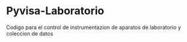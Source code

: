 # Pyvisa-Laboratorio
Codigo para el control de instrumentazion de aparatos de laboratorio y coleccion de datos

